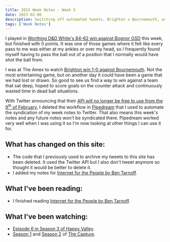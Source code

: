```yaml
---
title: 2023 Week Notes - Week 5
date: 2023-02-06
description: Switching off automated tweets, Brighton v Bournemouth, and Internet for the People.
tags: ['Week Notes']
---
```


I played in [Worthing D&D White's 84-62 win against Bognor GSD](https://www.basketballsussex.co.uk/match/33593487.html) this week, but finished with 0 points. It was one of those games where it felt like every pass to me was either at my ankles or over my head, so I frequently found myself having to pass the ball out of a position that I normally would have shot the ball from.

I was at The Amex to watch [Brighton win 1-0 against Bournemouth](https://www.brightonandhovealbion.com/news/3048710/more-mitoma-magic-as-albion-leave-it-late). Not the most entertaining game, but on another day it could have been a game that we had lost or drawn. So good to see us find a way to win against a team that sat deep, hoped to score goals on the counter attack and continuously wasted time in dead ball situations.

With Twitter announcing that their [API will no longer be free to use from the 9<sup>th</sup> of February](https://twitter.com/TwitterDev/status/1621026986784337922), I deleted the workflow in [Pipedream](https://pipedream.com/) that I used to automate the syndication of my week notes to Twitter. That also means this week's notes and any future notes won't be syndicated there. Pipedream worked very well when I was using it so I'm now looking at other things I can use it for.

## What has changed on this site:

- The code that I previously used to archive my tweets to this site has been deleted. It used the Twitter API but I also don't tweet anymore so thought it would be better to delete it.
- I added my notes for [Internet for the People by Ben Tarnoff](/reading/9781839762024/).

## What I've been reading:

- I finished reading [Internet for the People by Ben Tarnoff](/reading/9781839762024/).

## What I've been watching:

- [Episode 6 in Season 3 of Happy Valley](https://www.themoviedb.org/tv/61244-happy-valley/season/3/episode/6).
- [Season 1](https://www.themoviedb.org/tv/93166-the-capture/season/1) and [Season 2](https://www.themoviedb.org/tv/93166-the-capture/season/2) of [The Capture](https://www.themoviedb.org/tv/93166-the-capture).
